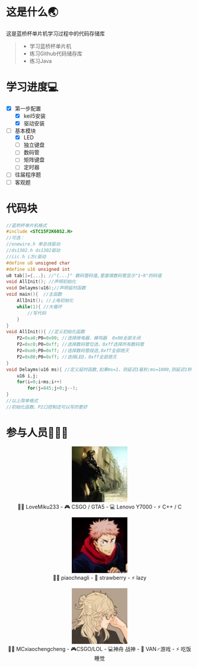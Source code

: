 # 这是什么🌏
这是蓝桥杯单片机学习过程中的代码存储库

> * 学习蓝桥杯单片机
> * 练习Github代码储存库
> * 练习Java
# 学习进度💻
- [x] 第一步配置
    - [x] keil5安装
    - [x] 驱动安装
- [ ] 基本模块
    - [x] LED
    - [ ] 独立键盘
    - [ ] 数码管
    - [ ] 矩阵键盘
    - [ ] 定时器
- [ ] 往届程序题
- [ ] 客观题

# 代码块
``` C
//蓝桥杯单片机格式
#include <STC15F2K60S2.H>
//可选：
//onewire.h 单总线驱动
//ds1302.h ds1302驱动
//iic.h i方c驱动
#define u8 unsigned char
#define u16 unsigned int        
u8 tab[]={...}; //"{...}" 数码管码值,里面填数码管显示"1~9"的码值
void AllInit(); //声明初始化
void Delayms(u16);//声明延时函数
void main(){  //主函数
    AllInit(); //上电初始化
    while(1){ //大循环
        //写代码
    }
}
void AllInit(){ //定义初始化函数
	P2=0xa0;P0=0x00; //选择继电器、蜂鸣器  0x00全部关闭
    P2=0xc0;P0=0xff; //选择数码管位选，0xff选择所有数码管
	P2=0xe0;P0=0xff; //选择数码管段选,0xff全部熄灭
    P2=0x80;P0=0xff; //选择LED，0xff全部熄灭
}
void Delayms(u16 ms){ //定义延时函数,如果ms=1，则延迟1毫秒;ms=1000,则延迟1秒
	u16 i,j;
	for(i=0;i<ms;i++)
		for(j=845;j>0;j--);
}
//以上简单格式
//初始化函数、P2口控制还可以写的更好
```
# 参与人员👨‍👦‍👦
<p align="center">
<a href= LoveMiku233/> <img alt="LoveMiku233" width="150" height="150" src="LoveMiku233/tx.png" /><br/></a>
 👨‍💻 LoveMiku233 
- 🎮 CSGO / GTA5 
- 💻 Lenovo Y7000 
- ⚡ C++ / C  
</p>

<p align="center">
<a href= piaochnagli/><img  src="piaochnagli/tx.png" width="150" height="150" alt="头像" /><br/></a>
 👨‍💻 piaochnagli 
- 🍓 strawberry
- ⚡  lazy
</p>

<p align="center">
<a href= YaYa/> <img src="YaYa/tx.png" width="150" height="150" alt="头像" /><br/></a>
 👨‍💻 MCxiaochengcheng
- 🎮CSGO/LOL
- 💻神舟 战神
- 🍓 VAN♂游戏
- ⚡ 吃饭睡觉
</p>
